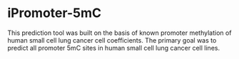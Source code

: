 # iPromoter-5mC
This prediction tool was built on the basis of known promoter methylation of human small cell lung cancer cell coefficients. The primary goal was to predict all promoter 5mC sites in human small cell lung cancer cell lines.
